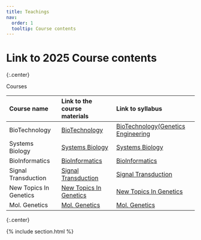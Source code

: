 ```yaml
---
title: Teachings
nav:
  order: 1
  tooltip: Course contents
---
```


# <i class="fas fa-chalkboard-teacher"></i>Link to 2025 Course contents 


{:.center}

Courses


|Course name|	Link to the course materials|	Link to syllabus|
| :---         |     :---      |          :--- |
|BioTechnology|	[BioTechnology](https://docs.google.com/spreadsheets/d/1fpiKJ-WMVQmoNc4lJlSeQeTlLad1Lzp7k1ZusvsG25I/edit?usp=drive_link)|	[BioTechnology(Genetics Engineering](https://drive.google.com/file/d/1y8JSD8hfIQETUKbDeZNMkKWB6m1ws1yA/view?usp=drive_link)|
|Systems Biology|	[Systems Biology](https://docs.google.com/spreadsheets/d/1mOod6PJHXu-t7FjnmUgU590GqjsZT3Tc2WXVajw5VEw/edit?usp=drive_link)|	[Systems Biology](https://drive.google.com/file/d/1L1dQnThulv5ootP1oSch7AwG5UmFsKdt/view?usp=drive_link)|
|BioInformatics|	[BioInformatics](https://docs.google.com/spreadsheets/d/1sl7o6rG-Elo041N170dXAGUlCxBxZtb7tpTuklbiwo4/edit?usp=sharing)|	[BioInformatics](https://drive.google.com/file/d/1hQCklKxoczIk0GdZLuFg6qVjuD2mT-gR/view?usp=share_link)|
|Signal Transduction|	[Signal Transduction](https://docs.google.com/spreadsheets/d/1uvZI5nhO9s0jFphAX6UQGGk1D_htNRTSiUPhw5szoE0/edit?usp=sharing)|	[Signal Transduction](https://drive.google.com/file/d/1L1VANCHzEXhyXAEE43DNS4_AwzLWnOXN/view?usp=share_link)|
|New Topics In Genetics|	[New Topics In Genetics](https://docs.google.com/spreadsheets/u/0/d/1S4SY0pgTcgFESI8U7vhl-rD-mh76QpHoizZUkhoFSoA/edit)|	[New Topics In Genetics]()|
|Mol. Genetics|	[Mol. Genetics](https://docs.google.com/spreadsheets/d/1uuE9kQu2dO3EAXSYCRPWqGy86dqS5iCnbOITNHp_NUw/edit?usp=sharing)|	[Mol. Genetics](https://drive.google.com/file/d/1uAN6GM4P9MqPt97l7Dj9QXVc-BnvbMF0/view?usp=share_link)|

{:.center}

{% include section.html %}

